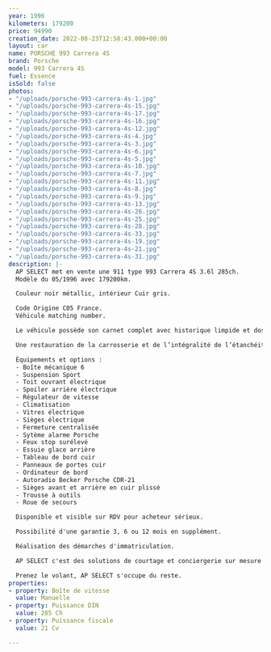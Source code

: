 ```yaml
---
year: 1996
kilometers: 179200
price: 94990
creation_date: 2022-08-23T12:58:43.000+00:00
layout: car
name: PORSCHE 993 Carrera 4S
brand: Porsche
model: 993 Carrera 4S
fuel: Essence
isSold: false
photos:
- "/uploads/porsche-993-carrera-4s-1.jpg"
- "/uploads/porsche-993-carrera-4s-15.jpg"
- "/uploads/porsche-993-carrera-4s-17.jpg"
- "/uploads/porsche-993-carrera-4s-16.jpg"
- "/uploads/porsche-993-carrera-4s-12.jpg"
- "/uploads/porsche-993-carrera-4s-4.jpg"
- "/uploads/porsche-993-carrera-4s-3.jpg"
- "/uploads/porsche-993-carrera-4s-6.jpg"
- "/uploads/porsche-993-carrera-4s-5.jpg"
- "/uploads/porsche-993-carrera-4s-10.jpg"
- "/uploads/porsche-993-carrera-4s-7.jpg"
- "/uploads/porsche-993-carrera-4s-11.jpg"
- "/uploads/porsche-993-carrera-4s-8.jpg"
- "/uploads/porsche-993-carrera-4s-9.jpg"
- "/uploads/porsche-993-carrera-4s-13.jpg"
- "/uploads/porsche-993-carrera-4s-26.jpg"
- "/uploads/porsche-993-carrera-4s-25.jpg"
- "/uploads/porsche-993-carrera-4s-28.jpg"
- "/uploads/porsche-993-carrera-4s-33.jpg"
- "/uploads/porsche-993-carrera-4s-19.jpg"
- "/uploads/porsche-993-carrera-4s-21.jpg"
- "/uploads/porsche-993-carrera-4s-31.jpg"
description: |-
  AP SELECT met en vente une 911 type 993 Carrera 4S 3.6l 285ch.
  Modèle du 05/1996 avec 179200km.

  Couleur noir métallic, intérieur Cuir gris.

  Code Origine C05 France.
  Véhicule matching number.

  Le véhicule possède son carnet complet avec historique limpide et dossier factures.

  Une restauration de la carrosserie et de l’intégralité de l’étanchéité moteur a été faite ces dernières années chez des spécialités Porsche (toutes les factures sont disponibles).

  Équipements et options :
  - Boîte mécanique 6
  - Suspension Sport
  - Toit ouvrant électrique
  - Spoiler arrière électrique
  - Régulateur de vitesse
  - Climatisation
  - Vitres électrique
  - Sièges électrique
  - Fermeture centralisée
  - Sytème alarme Porsche
  - Feux stop surélevé
  - Essuie glace arrière
  - Tableau de bord cuir
  - Panneaux de portes cuir
  - Ordinateur de bord
  - Autoradio Becker Porsche CDR-21
  - Sièges avant et arrière en cuir plissé
  - Trousse à outils
  - Roue de secours

  Disponible et visible sur RDV pour acheteur sérieux.

  Possibilité d'une garantie 3, 6 ou 12 mois en supplément.

  Réalisation des démarches d'immatriculation.

  AP SELECT c'est des solutions de courtage et conciergerie sur mesure pour profiter librement de sa passion et de son patrimoine.

  Prenez le volant, AP SELECT s'occupe du reste.
properties:
- property: Boîte de vitesse
  value: Manuelle
- property: Puissance DIN
  value: 285 Ch
- property: Puissance fiscale
  value: 21 Cv

---
```

